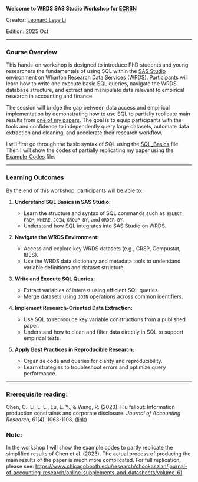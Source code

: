 **Welcome to WRDS SAS Studio Workshop for [ECRSN](https://www.ecrsn.com/)**

Creator: [Leonard Leye Li](https://www.unsw.edu.au/staff/leonard-leye-li)

Edition: 2025 Oct

---

### **Course Overview**

This hands-on workshop is designed to introduce PhD students and young researchers the fundamentals of using SQL within the [SAS Studio](https://wrds-cloud.wharton.upenn.edu/SASStudio/) environment on Wharton Research Data Services (WRDS). Participants will learn how to write and execute basic SQL queries, navigate the WRDS database structure, and extract and manipulate data relevant to empirical research in accounting and finance.

The session will bridge the gap between data access and empirical implementation by demonstrating how to use SQL to partially replicate main results from [one of my papers](https://doi.org/10.1111/1475-679X.12486). The goal is to equip participants with the tools and confidence to independently query large datasets, automate data extraction and cleaning, and accelerate their research workflow.

I will first go through the basic syntax of SQL using the [SQL_Basics](./SQL_Basics.sas) file. Then I will show the codes of partially replicating my paper using the [Example_Codes](Example_Codes.sas) file.


---

### **Learning Outcomes**

By the end of this workshop, participants will be able to:

1. **Understand SQL Basics in SAS Studio:**

   * Learn the structure and syntax of SQL commands such as `SELECT`, `FROM`, `WHERE`, `JOIN`, `GROUP BY`, and `ORDER BY`.
   * Understand how SQL integrates into SAS Studio on WRDS.

2. **Navigate the WRDS Environment:**

   * Access and explore key WRDS datasets (e.g., CRSP, Compustat, IBES).
   * Use the WRDS data dictionary and metadata tools to understand variable definitions and dataset structure.

3. **Write and Execute SQL Queries:**

   * Extract variables of interest using efficient SQL queries.
   * Merge datasets using `JOIN` operations across common identifiers.

4. **Implement Research-Oriented Data Extraction:**

   * Use SQL to reproduce key variable constructions from a published paper.
   * Understand how to clean and filter data directly in SQL to support empirical tests.

5. **Apply Best Practices in Reproducible Research:**

   * Organize code and queries for clarity and reproducibility.
   * Learn strategies to troubleshoot errors and optimize query performance.

---

### Rrerequisite reading:

Chen, C., Li, L. L., Lu, L. Y., & Wang, R. (2023). Flu fallout: Information production constraints and corporate disclosure. *Journal of Accounting Research*, 61(4), 1063-1108. ([link](https://doi.org/10.1111/1475-679X.12486))

### Note:

In the workshop I will show the example codes to partly replicate the simplified results of Chen et al. (2023). The actual process of producing the main results of the paper is much more complicated. For full replication, please see: https://www.chicagobooth.edu/research/chookaszian/journal-of-accounting-research/online-supplements-and-datasheets/volume-61.
